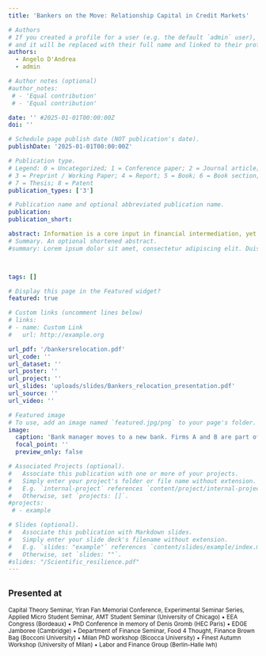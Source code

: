 ```yaml
---
title: 'Bankers on the Move: Relationship Capital in Credit Markets'

# Authors
# If you created a profile for a user (e.g. the default `admin` user), write the username (folder name) here
# and it will be replaced with their full name and linked to their profile.
authors:
  - Angelo D'Andrea
  - admin

# Author notes (optional)
#author_notes:
 # - 'Equal contribution'
 # - 'Equal contribution'

date: '' #2025-01-01T00:00:00Z
doi: ''

# Schedule page publish date (NOT publication's date).
publishDate: '2025-01-01T00:00:00Z'

# Publication type.
# Legend: 0 = Uncategorized; 1 = Conference paper; 2 = Journal article;
# 3 = Preprint / Working Paper; 4 = Report; 5 = Book; 6 = Book section;
# 7 = Thesis; 8 = Patent
publication_types: ['3']

# Publication name and optional abbreviated publication name.
publication: 
publication_short: 

abstract: Information is a core input in financial intermediation, yet little is known about how it is transmitted through labor mobility. In this paper - for the first time - we are able to link administrative data on loan contracts and employment histories to track the movements of bank managers and their portfolios of client firms across financial institutions. We show that when a manager switches employers, firms in their prior portfolio are three times more likely to initiate a lending relationship with the new bank. To isolate the causal role of manager mobility, we exploit variation in the timing of job switches and leverage exogenous shocks to mobility induced by branch closures. This effect reflects both a higher propensity of firms to apply for credit and a greater likelihood of loan approval. We further document that the resulting lending relationships are associated with lower interest rates and lower default rates. Our findings underscore the importance of individual-level human capital in improving credit market outcomes and highlight a novel channel for information transmission in the financial sector.
# Summary. An optional shortened abstract.
#summary: Lorem ipsum dolor sit amet, consectetur adipiscing elit. Duis posuere tellus ac convallis placerat. Proin tincidunt magna sed ex sollicitudin condimentum.



tags: []

# Display this page in the Featured widget?
featured: true

# Custom links (uncomment lines below)
# links:
# - name: Custom Link
#   url: http://example.org

url_pdf: '/bankersrelocation.pdf'
url_code: ''
url_dataset: ''
url_poster: ''
url_project: ''
url_slides: 'uploads/slides/Bankers_relocation_presentation.pdf'
url_source: ''
url_video: ''

# Featured image
# To use, add an image named `featured.jpg/png` to your page's folder.
image:
  caption: 'Bank manager moves to a new bank. Firms A and B are part of her portfolio, firm A follows her'
  focal_point: ''
  preview_only: false

# Associated Projects (optional).
#   Associate this publication with one or more of your projects.
#   Simply enter your project's folder or file name without extension.
#   E.g. `internal-project` references `content/project/internal-project/index.md`.
#   Otherwise, set `projects: []`.
#projects:
 # - example

# Slides (optional).
#   Associate this publication with Markdown slides.
#   Simply enter your slide deck's filename without extension.
#   E.g. `slides: "example"` references `content/slides/example/index.md`.
#   Otherwise, set `slides: ""`.
#slides: "/Scientific_resilience.pdf"
---
```


## <small>Presented at</small>

<small>Capital Theory Seminar, Yiran Fan Memorial Conference, Experimental Seminar Series, Applied Micro Student Seminar, AMT Student Seminar (University of Chicago) • EEA Congress (Bordeaux) •  PhD Conference in memory of Denis Gromb (HEC Paris) • EDGE Jamboree (Cambridge) • Department of Finance Seminar, Food 4 Thought, Finance Brown Bag (Bocconi University) • Milan PhD workshop (Bicocca University) • Finest Autumn Workshop (University of Milan) • Labor and Finance Group (Berlin-Halle Iwh)</small>

<!-- {{% callout note %}}
Click the _Cite_ button above to demo the feature to enable visitors to import publication metadata into their reference management software.
{{% /callout %}}

{{% callout note %}}
Create your slides in Markdown - click the _Slides_ button to check out the example.
{{% /callout %}}

Supplementary notes can be added here, including [code, math, and images](https://wowchemy.com/docs/writing-markdown-latex/). --!>
